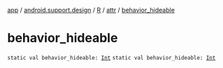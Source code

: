 [app](../../../index.md) / [android.support.design](../../index.md) / [R](../index.md) / [attr](index.md) / [behavior_hideable](./behavior_hideable.md)

# behavior_hideable

`static val behavior_hideable: `[`Int`](https://kotlinlang.org/api/latest/jvm/stdlib/kotlin/-int/index.html)
`static val behavior_hideable: `[`Int`](https://kotlinlang.org/api/latest/jvm/stdlib/kotlin/-int/index.html)